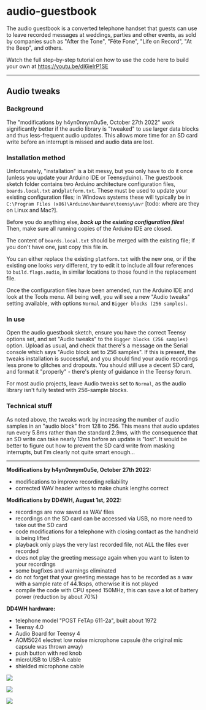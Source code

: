 # audio-guestbook
The audio guestbook is a converted telephone handset that guests can use to leave recorded messages at weddings, parties and other events, as sold by companies such as "After the Tone", "Fête Fone", "Life on Record", "At the Beep", and others.

Watch the full step-by-step tutorial on how to use the code here to build your own at https://youtu.be/dI6ielrP1SE
 
 ---
## Audio tweaks
### Background
The "modifications by h4yn0nnym0u5e, October 27th 2022" work significantly better if the audio library is "tweaked" to use larger data blocks and thus less-frequent audio updates. This allows more time for an SD card write before an interrupt is missed and audio data are lost.
### Installation method
Unfortunately, "installation" is a bit messy, but you only have to do it once (unless you update your Arduino IDE or Teensyduino). The guestbook sketch folder contains two Arduino architecture configuration files, `boards.local.txt` and`platform.txt`. These must be used to update your existing configuration files; in Windows systems these will typically be in `C:\Program Files (x86)\Arduino\hardware\teensy\avr` [todo: where are they on Linux and Mac?].

Before you do anything else, **_back up the existing configuration files_**! Then, make sure all running copies of the Arduino IDE are closed.

The content of `boards.local.txt` should be merged with the existing file; if you don't have one, just copy this file in.

You can either replace the existing `platform.txt` with the new one, or if the existing one looks _very_ different, try to edit it to include all four references to `build.flags.audio`, in similar locations to those found in the replacement file. 

Once the configuration files have been amended, run the Arduino IDE and look at the Tools menu. All being well, you will see a new "Audio tweaks" setting available, with options `Normal` and `Bigger blocks (256 samples)`.
### In use
Open the audio guestbook sketch, ensure you have the correct Teensy options set, and set "Audio tweaks" to the `Bigger blocks (256 samples)` option. Upload as usual, and check that there's a message on the Serial console which says "Audio block set to 256 samples". If this is present, the tweaks installation is successful, and you should find your audio recordings less prone to glitches and dropouts. You should still use a decent SD card, and format it "properly" - there's plenty of guidance in the Teensy forum.

For most audio projects, leave Audio tweaks set to `Normal`, as the audio library isn't fully tested with 256-sample blocks.

### Technical stuff
As noted above, the tweaks work by increasing the number of audio samples in an "audio block" from 128 to 256. This means that audio updates run every 5.8ms rather than the standard 2.9ms, with the consequence that an SD write can take nearly 12ms before an update is "lost". It would be better to figure out how to prevent the SD card write from masking interrupts, but I'm clearly not quite smart enough...

---
**Modifications by h4yn0nnym0u5e, October 27th 2022:**
* modifications to improve recording reliability
* corrected WAV header writes to make chunk lengths correct

**Modifications by DD4WH, August 1st, 2022:**
* recordings are now saved as WAV files
* recordings on the SD card can be accessed via USB, no more need to take out the SD card
* code modifications for a telephone with closing contact as the handheld is being lifted
* playback only plays the very last recorded file, not ALL the files ever recorded
* does not play the greeting message again when you want to listen to your recordings
* some bugfixes and warnings eliminated
* do not forget that your greeting message has to be recorded as a wav with a sample rate of 44.1ksps, otherwise it is not played
* compile the code with CPU speed 150MHz, this can save a lot of battery power (reduction by about 70%)

**DD4WH hardware:**
* telephone model "POST FeTAp 611-2a", built about 1972
* Teensy 4.0
* Audio Board for Teensy 4
* AOM5024 electret low noise microphone capsule (the original mic capsule was thrown away)
* push button with red knob
* microUSB to USB-A cable 
* shielded microphone cable


![](https://github.com/DD4WH/audio-guestbook/blob/main/DD4WH_Audio_guest_book_611.jpg)


![](https://github.com/playfultechnology/audio-guestbook/raw/main/thumbnail.jpg)

![](https://raw.githubusercontent.com/playfultechnology/audio-guestbook/main/AudioGuestbook_bb.jpg)

